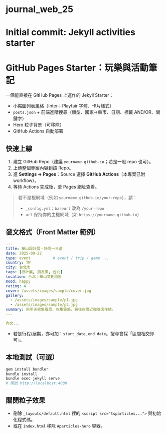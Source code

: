 # journal_web_25
Initial commit: Jekyll activities starter
=======
# GitHub Pages Starter：玩樂與活動筆記

一個能直接在 GitHub Pages 上運作的 Jekyll Starter：
- 小縮圖列表風格（Inter＋Playfair 字體、卡片樣式）
- `posts.json` + 前端進階搜尋（類型、國家→縣市、日期、標籤 AND/OR、關鍵字）
- Hero 粒子背景（可移除）
- GitHub Actions 自動部署

## 快速上線
1. 建立 GitHub Repo（建議 `yourname.github.io`；若是一般 repo 也可）。
2. 上傳整個專案內容到該 Repo。
3. 進 **Settings → Pages**：Source 選擇 **GitHub Actions**（本專案已附 workflow）。
4. 等待 Actions 完成後，至 Pages 網址查看。

> 若不是根網域（例如 `yourname.github.io/your-repo`），請：
> - `_config.yml`：`baseurl` 改為 `/your-repo`
> - `url` 保持你的主機網域（如 `https://yourname.github.io`）

## 發文格式（Front Matter 範例）
```yaml
---
title: 華山設計展・快閃一日遊
date: 2025-09-22
type: event          # event / trip / game ...
country: TW
city: 台北市
tags: [設計展, 朋友聚, 台北]
location: 台北｜華山文創園區
mood: happy
rating: 4
cover: /assets/images/sample/cover.jpg
gallery:
  - /assets/images/sample/p1.jpg
  - /assets/images/sample/p2.jpg
summary: 用半天密集看展，收集靈感，最後在附近咖啡店作結。
---

內文...
```

- 若是行程/展期，亦可加：`start_date`, `end_date`。搜尋會採「區間相交即可」。

## 本地測試（可選）
```bash
gem install bundler
bundle install
bundle exec jekyll serve
# 開啟 http://localhost:4000
```

## 關閉粒子效果
- 刪除 `_layouts/default.html` 裡的 `<script src="tsparticles...">` 與初始化程式碼。
- 或在 `index.html` 移除 `#particles-hero` 容器。

